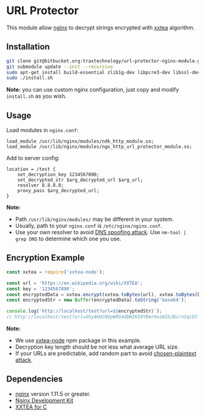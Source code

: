 # URL Protector

This module allow [nginx](https://www.nginx.com/) to decrypt strings encrypted with [xxtea](https://en.wikipedia.org/wiki/XXTEA) algorithm.

## Installation

```bash
git clone git@bitbucket.org:traxtechnology/url-protector-nginx-module.git
git submodule update --init --recursive
sudo apt-get install build-essential zlib1g-dev libpcre3-dev libssl-dev libxslt1-dev libxml2-dev libgd2-xpm-dev libgeoip-dev libgoogle-perftools-dev libperl-dev
sudo ./install.sh
```
__Note:__ you can use custom nginx configuration, just copy and modify `install.sh` as you wish.

## Usage

Load modules in `nginx.conf`:

```
load_module /usr/lib/nginx/modules/ndk_http_module.so;
load_module /usr/lib/nginx/modules/ngx_http_url_protector_module.so;
```

Add to server config:

```
location = /test {
    set_decryption_key 1234567890;
    set_decrypted_str $arg_decrypted_url $arg_url;
    resolver 8.8.8.8;
    proxy_pass $arg_decrypted_url;
}
```

__Note:__ 

- Path `/usr/lib/nginx/modules/` may be different in your system.
- Usually, path to your `nginx.conf` is `/etc/nginx/nginx.conf`.
- Use your own resolver to avoid [DNS spoofing attack](http://blog.zorinaq.com/nginx-resolver-vulns/#attack-scenarios). Use `nm-tool | grep DNS` to determine which one you use.

## Encryption Example

```javascript
const xxtea = require('xxtea-node');

const url = 'https://en.wikipedia.org/wiki/XXTEA';
const key = '1234567890';
const encryptedData = xxtea.encrypt(xxtea.toBytes(url), xxtea.toBytes(key));
const encryptedStr = new Buffer(encryptedData).toString('base64');

console.log(`http://localhost/test?url=${encryptedStr}`);
// http://localhost/test?url=Xhy4HUCNVpWRG4dDN1KS9Y8mrHoz6IhJBirn2qcDtl9lBGz6OiFwgA==
```

__Note:__

- We use [xxtea-node](https://www.npmjs.com/package/xxtea-node) npm package in this example.
- Decryption key length should be not less what average URL size.
- If your URLs are predictable, add random part to avoid [chosen-plaintext attack](https://en.wikipedia.org/wiki/Chosen-plaintext_attack).

## Dependencies

- [nginx](https://www.nginx.com/) version 1.11.5 or greater.
- [Nginx Development Kit](https://github.com/simpl/ngx_devel_kit)
- [XXTEA for C](https://github.com/xxtea/xxtea-c)
